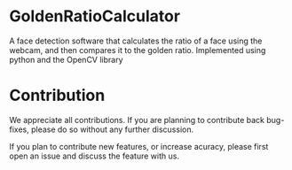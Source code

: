 # GoldenRatioCalculator
A face detection software that calculates the ratio of a face using the webcam, and then compares it to the golden ratio. Implemented using python and the OpenCV library

# Contribution
We appreciate all contributions. If you are planning to contribute back bug-fixes, please do so without any further discussion.

If you plan to contribute new features, or increase acuracy, please first open an issue and discuss the feature with us.